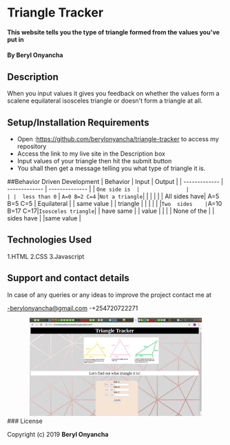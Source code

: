 # Triangle Tracker


#### This website tells you the type of triangle formed from the values you've put in
#### By **Beryl Onyancha**
## Description
When you input values it gives you feedback on whether the values form a scalene equilateral isosceles triangle or doesn't form a triangle at all.
## Setup/Installation Requirements
* Open :https://github.com/berylonyancha/triangle-tracker to access my repository
* Access the link to my live site in the Description box
* Input values of your triangle then hit the submit button
* You shall then get a message telling you what type of triangle it is.

##Behavior Driven Development
| Behavior      | Input         | Output         |
| ------------- | ------------- | -------------- |
| `One side is  |               |                |
|  less than 0` | `A=0 B=2 C=4` |`Not a triangle`|
|               |               |                |
| All sides have| A=5 B=5 C=5   | Equilateral    |
| same value    |               | triangle       |
|               |               |                |
|`Two  sides    |`A=10 B=17 C=17|`Isosceles triangle`|
| have same     |
|  value        |
|               |
| None of the   |
| sides have    |
|same value     |
  
## Technologies Used
1.HTML
2.CSS
3.Javascript
## Support and contact details
In case of any queries or any ideas to improve the project contact me at

-berylonyancha@gmail.com
-+254720722271
<div align="center">
    <img src="/triangle/screenshot.png/" width="400px"</img> 
</div>
### License

Copyright (c) 2019 **Beryl Onyancha**
